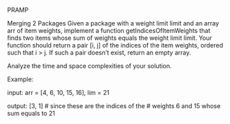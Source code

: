 PRAMP

Merging 2 Packages
Given a package with a weight limit limit and an array arr of item weights, implement a function getIndicesOfItemWeights that finds two items whose sum of weights equals the weight limit limit. Your function should return a pair [i, j] of the indices of the item weights, ordered such that i > j. If such a pair doesn’t exist, return an empty array.

Analyze the time and space complexities of your solution.

Example:

input:  arr = [4, 6, 10, 15, 16],  lim = 21

output: [3, 1] # since these are the indices of the
               # weights 6 and 15 whose sum equals to 21
